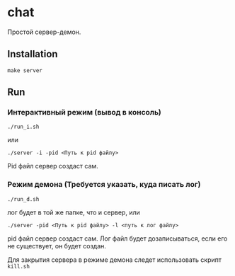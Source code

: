 # chat
Простой сервер-демон.
## Installation
    make server
## Run
### Интерактивный режим (вывод в консоль)
    ./run_i.sh
или 

    ./server -i -pid <Путь к pid файлу>
Pid файл сервер создаст сам.
### Режим демона (Требуется указать, куда писать лог)
    ./run_d.sh
лог будет в той же папке, что и сервер, или

    ./server -pid <Путь к pid файлу> -l <путь к лог файлу>
pid файл сервер создаст сам. Лог файл будет дозаписываться, если его не существует, он будет создан.


Для закрытия сервера в режиме демона следет использовать скрипт `kill.sh`
